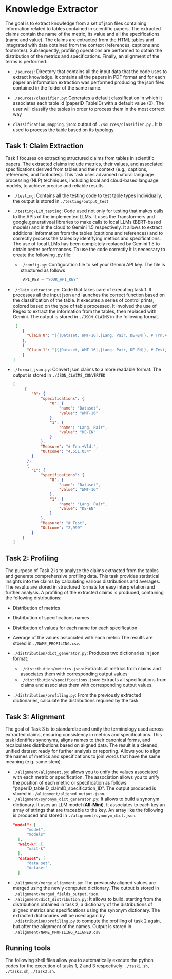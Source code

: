 # Knowledge Extractor
The goal is to extract knowledge from a set of json files containing information related to tables contained in scientific papers. The extracted claims contain the name of the metric, its value and all the specifications (name and value). The claims are extracted from the HTML tables and integrated with data obtained from the context (references, captions and footnotes). Subsequently, profiling operations are performed to obtain the distribution of the metrics and specifications. Finally, an alignment of the terms is performed.

- `./sources`: Directory that contains all the input data that the code uses to extract knowledge. It contains all the papers in PDF format and for each paper an information extraction was performed producing the json files contained in the folder of the same name.

- `./sources/classifier.py`: Generates a default classification in which it associates each table id (paperID_TableID) with a default value (0). The user will classify the tables in order to process them in the most correct way

- `classification_mapping.json`: output of `./sources/classifier.py` . It is used to process the table based on its typology.

## Task 1: Claim Extraction
Task 1 focuses on extracting structured claims from tables in scientific papers. The extracted claims include metrics, their values, and associated specifications derived from tables and their context (e.g., captions, references, and footnotes). This task uses advanced natural language processing (NLP) techniques, including local and cloud-based language models, to achieve precise and reliable results.
- `./testing`: Contains all the testing code to test table types individually, the output is stored in `./testing/output_test`

- `./testing/LLM_testing`: Code used not only for testing that makes calls to the APIs of the implemented LLMs. It uses the Transformers and google.generativeai libraries to make calls to local LLMs (BERT-based models) and in the cloud to Gemini 1.5 respectively. It allows to extract additional information from the tables (captions and references) and to correctly process the tables by identifying metrics and specifications. The use of local LLMs has been completely replaced by Gemini 1.5 to obtain better performances. To use the code correctly it is necessary to create the following .py file:
  - `./config.py`: Configuration file to set your Gemini API key. The file is structured as follows
     ```python
      API_KEY = "YOUR_API_KEY"
     ```
- `./claim_extractor.py`: Code that takes care of executing task 1. It processes all the input json and launches the correct function based on the classification of the table. It executes a series of control prints, colored based on the type of table processed. It involved the use of Regex to extract the information from the tables, then replaced with Gemini. The output is stored in `./JSON_CLAIMS` in the following format.
    ```json
     [
        {
          "Claim 0": "|{|Dataset, WMT-16|,|Lang. Pair, DE-EN|}, # Trn.+Vld., 4,551,054|"
        },
        {
          "Claim 1": "|{|Dataset, WMT-16|,|Lang. Pair, DE-EN|}, # Test, 2,999|"
        }
    ]
    ```
- `./format_json.py`: Convert json claims to a more readable format. The output is stored in  `./JSON_CLAIMS_CONVERTED`
  ```json
  [
       {
          "0": {
              "specifications": {
                  "0": {
                      "name": "Dataset",
                      "value": "WMT-16"
                  },
                  "1": {
                      "name": "Lang. Pair",
                      "value": "DE-EN"
                  }
              },
              "Measure": "# Trn.+Vld.",
              "Outcome": "4,551,054"
          }
        },
        {
          "1": {
              "specifications": {
                  "0": {
                      "name": "Dataset",
                      "value": "WMT-16"
                  },
                  "1": {
                      "name": "Lang. Pair",
                      "value": "DE-EN"
                  }
              },
              "Measure": "# Test",
              "Outcome": "2,999"
          }
      }
  ]
  ```
## Task 2: Profiling
The purpose of Task 2 is to analyze the claims extracted from the tables and generate comprehensive profiling data. This task provides statistical insights into the claims by calculating various distributions and averages. The results are stored in structured formats for easy interpretation and further analysis.
A profiling of the extracted claims is produced, containing the following distributions:
- Distribution of metrics
- Distribution of specifications names
- Distribution of values ​​for each name for each specification
- Average of the values ​​associated with each metric
The results are stored in `./NAME_PROFILING.csv`.

- `./distribution/dict_generator.py`: Produces two dictionaries in json format:
  - `./distribution/metrics.json`: Extracts all metrics from claims and associates them with corresponding output values
  - `./distribution/specifications.json`: Extracts all specifications from claims and associates them with corresponding output values.
- `./distribution/profiling.py`: From the previously extracted dictionaries, calculate the distributions required by the task

## Task 3: Alignment
The goal of Task 3 is to standardize and unify the terminology used across extracted claims, ensuring consistency in metrics and specifications. This task identifies synonyms, aligns names to their canonical forms, and recalculates distributions based on aligned data. The result is a cleaned, unified dataset ready for further analysis or reporting.
Allows you to align the names of metrics and specifications to join words that have the same meaning (e.g. same stem).
- `./alignment/alignment.py`: allows you to unify the values ​​associated with each metric or specification. The association allows you to unify the position of each metric or specification as follows "paperID_tableID_claimID_specification_ID". The output produced is stored in `./alignment/aligned_output.json`.
- `./alignment/synonym_dict_generator.py`: It allows to build a synonym dictionary. It uses an LLM model (**All-Mini**). It associates to each key an array of strings that are traceable to the key. An array like the following is produced and stored in `./alignment/synonym_dict.json`.
  ```json
  "model": [
        "model",
        "models"
    ],
    "wait-k": [
        "wait-k"
    ],
    "dataset": [
        "data set",
        "dataset"
    ]
  ```
- `./alignment/merge_alignment.py`: The previously aligned values ​​are merged using the newly computed dictionary. The output is stored in `./alignment/merged_fields_output.json`.
- `./alignment/dict_distribution.py`: It allows to build, starting from the distributions obtained in task 2, a dictionary of the distributions of aligned metrics and specifications using the synonym dictionary. The extracted dictionaries will be used again by `./distribution/profiling.py` to compute the profiling of task 2 again, but after the alignment of the names. Output is stored in `./alignment/NAME_PROFILING_ALIGNED.csv`

## Running tools
The following shell files allow you to automatically execute the python codes for the execution of tasks 1, 2 and 3 respectively: `./task1.sh`, `./task2.sh`, `./task3.sh`.
